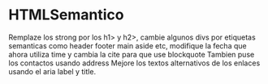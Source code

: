 # HTMLSemantico
Remplaze los strong por los h1> y h2>, cambie algunos divs por etiquetas semanticas como header footer main aside etc, 
modifique la fecha que ahora utiliza time y cambia la cite para que use blockquote
Tambien puse los contactos usando address 
Mejore los textos alternativos de los enlaces usando el aria label y title.